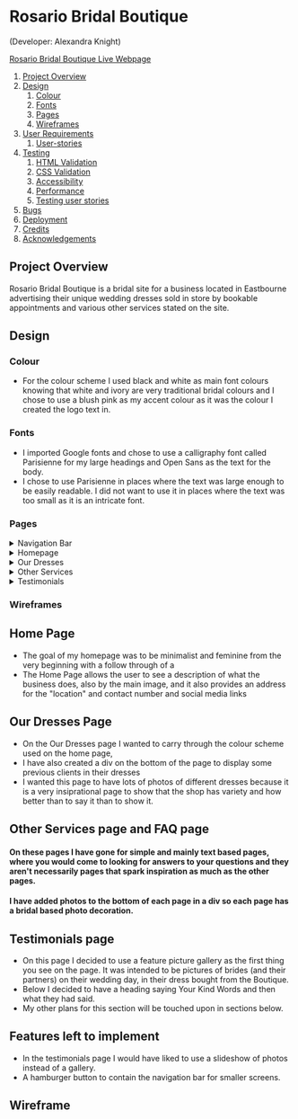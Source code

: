 # Rosario Bridal Boutique
(Developer: Alexandra Knight)

[Rosario Bridal Boutique Live Webpage]()

1. [Project Overview](#project-overview)
2. [Design](#design)
    1. [Colour](#colour)
    2. [Fonts](#fonts)
    3. [Pages](#pages)
    4. [Wireframes](#wireframes)
3. [User Requirements](#user-requirements)
    1. [User-stories](#user-stories)
4. [Testing](#validation)
    1. [HTML Validation](#HTML-validation)
    2. [CSS Validation](#CSS-validation)
    3. [Accessibility](#accessibility)
    4. [Performance](#performance)
    5. [Testing user stories](#testing-user-stories)
5. [Bugs](#Bugs)
6. [Deployment](#deployment)
7. [Credits](#credits)
8. [Acknowledgements](#acknowledgements)



## Project Overview

Rosario Bridal Boutique is a bridal site for a business located in Eastbourne advertising their unique wedding dresses sold in store by bookable appointments and various other services stated on the site. 

## Design

### Colour 

- For the colour scheme I used black and white as main font colours knowing that white and ivory are very traditional bridal colours and I chose to use a blush pink as my accent colour as it was the colour I created the logo text in. 

### Fonts

- I imported Google fonts and chose to use a calligraphy font called Parisienne for my large headings and Open Sans as the text for the body. 
- I chose to use Parisienne in places where the text was large enough to be easily readable. I did not want to use it in places where the text was too small as it is an intricate font. 

### Pages 
<details><summary>Navigation Bar</summary>
<img src="docs/nav-bar.png">
- The site has a simple structure. When you first arrive on the website you see the navigation bar, which is the same on every page. 

</details>

<details><summary>Homepage</summary>
<img src="docs/homepage.png">
- On the main page it has some welcoming text and some images which link to other pages on the site. Below is a contact form and a footer containing social media links.

</details>

<details><summary>Our Dresses</summary>
<img src="docs/dresses-page.png">
- Our dresses page has a blush pink page title with a black paragraph of text with a little bit of information about what the company offers.
- This is followed by a gallery of wedding dresses.  
</details>

<details><summary>Other Services</summary>
<img src="docs/other-services-page.png">
<img src="docs/other-services-page-2.png">
- This page has a white background, the same as the other pages, with mainly writing outlining the other services offered by the business, but more depth. The offer headings are blush pink in colour in Parisienne font and the body text is Open Sans in black.
- There is a gallery at the bottom of example photos of some of the other services available at Rosario Bridal Boutique. 
</details>

<details><summary>Testimonials</summary>
<img src="docs/testimonials-page-1.png">
<img src="docs/testimonials-page-2.png">
- The testimonials page starts with a gallery of happy brides on their wedding day who have sent in their photos of them in their Rosario Bridal Boutique dresses. 
- It then scrolls down to the "kind words" title in Parisienne font and blush pink.
- Then their testimonials below in Open Sans and black. 
</details>

### Wireframes


 <h2>Home Page</h2>
 <ul>
  <li>The goal of my homepage was to be minimalist and feminine from the very beginning with a follow through of a </li>
  <li>The Home Page allows the user to see a description of what the business does, also by the main image, and it also provides an address for the "location" and contact number and social media links</li>
 </ul>

 <h2>Our Dresses Page</h2>
 <ul>
  <li>On the Our Dresses page I wanted to carry through the colour scheme used on the home page,</li>
  <li>I have also created a div on the bottom of the page to display some previous clients in their dresses</li>
  <li>I wanted this page to have lots of photos of different dresses because it is a very insiprational page to show that the shop has variety and how better than to say it than to show it.</li>
 </ul>

 <h2>Other Services page and FAQ page</h2>

 <h4>On these pages I have gone for simple and mainly text based pages, where you would come to looking for answers to your questions and they aren't necessarily pages that spark inspiration as much as the other pages.</h4>
 <h4>I have added photos to the bottom of each page in a div so each page has a bridal based photo decoration.</h4>

 <h2>Testimonials page</h2>
 <ul>
 <li>On this page I decided to use a feature picture gallery as the first thing you see on the page. It was intended to be pictures of brides (and their partners) on their wedding day, in their dress bought from the Boutique.</li>
 <li>Below I decided to have a heading saying Your Kind Words and then what they had said.</li>
 <li>My other plans for this section will be touched upon in sections below.</li>
 </ul>

<h2>Features left to implement</h2>
<ul>
<li>In the testimonials page I would have liked to use a slideshow of photos instead of a gallery.</li>
<li>A hamburger button to contain the navigation bar for smaller screens.</li>
</ul>
 
 <h2>Wireframe</h2>
  
